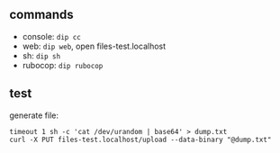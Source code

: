 ## commands
* console: `dip cc`
* web: `dip web`, open files-test.localhost
* sh: `dip sh`
* rubocop: `dip rubocop`  

## test

generate file:
```
timeout 1 sh -c 'cat /dev/urandom | base64' > dump.txt
curl -X PUT files-test.localhost/upload --data-binary "@dump.txt"
```
